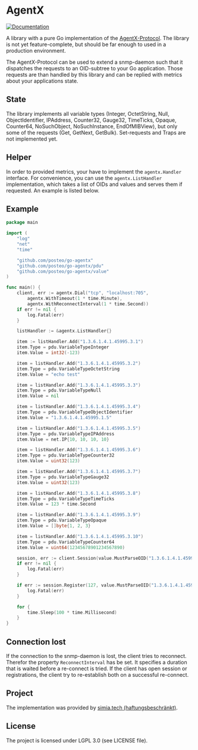 # AgentX

[![Documentation](https://godoc.org/github.com/posteo/go-agentx?status.svg)](http://godoc.org/github.com/posteo/go-agentx)

A library with a pure Go implementation of the [AgentX-Protocol](http://tools.ietf.org/html/rfc2741). The library is not yet feature-complete, but should be far enough to used in a production environment.

The AgentX-Protocol can be used to extend a snmp-daemon such that it dispatches the requests to an OID-subtree to your Go application. Those requests are than handled by this library and can be replied with metrics about your applications state.

## State

The library implements all variable types (Integer, OctetString, Null, ObjectIdentifier, IPAddress, Counter32, Gauge32, TimeTicks, Opaque, Counter64, NoSuchObject, NoSuchInstance, EndOfMIBView), but only some of the requests (Get, GetNext, GetBulk). Set-requests and Traps are not implemented yet.

## Helper

In order to provided metrics, your have to implement the `agentx.Handler` interface. For convenience, you can use the `agentx.ListHandler` implementation, which takes a list of OIDs and values and serves them if requested. An example is listed below.

## Example

```go
package main

import (
    "log"
    "net"
    "time"

    "github.com/posteo/go-agentx"
    "github.com/posteo/go-agentx/pdu"
    "github.com/posteo/go-agentx/value"
)

func main() {
    client, err := agentx.Dial("tcp", "localhost:705",
        agentx.WithTimeout(1 * time.Minute),
        agentx.WithReconnectInterval(1 * time.Second))
    if err != nil {
        log.Fatal(err)
    }

    listHandler := &agentx.ListHandler{}

    item := listHandler.Add("1.3.6.1.4.1.45995.3.1")
    item.Type = pdu.VariableTypeInteger
    item.Value = int32(-123)

    item = listHandler.Add("1.3.6.1.4.1.45995.3.2")
    item.Type = pdu.VariableTypeOctetString
    item.Value = "echo test"

    item = listHandler.Add("1.3.6.1.4.1.45995.3.3")
    item.Type = pdu.VariableTypeNull
    item.Value = nil

    item = listHandler.Add("1.3.6.1.4.1.45995.3.4")
    item.Type = pdu.VariableTypeObjectIdentifier
    item.Value = "1.3.6.1.4.1.45995.1.5"

    item = listHandler.Add("1.3.6.1.4.1.45995.3.5")
    item.Type = pdu.VariableTypeIPAddress
    item.Value = net.IP{10, 10, 10, 10}

    item = listHandler.Add("1.3.6.1.4.1.45995.3.6")
    item.Type = pdu.VariableTypeCounter32
    item.Value = uint32(123)

    item = listHandler.Add("1.3.6.1.4.1.45995.3.7")
    item.Type = pdu.VariableTypeGauge32
    item.Value = uint32(123)

    item = listHandler.Add("1.3.6.1.4.1.45995.3.8")
    item.Type = pdu.VariableTypeTimeTicks
    item.Value = 123 * time.Second

    item = listHandler.Add("1.3.6.1.4.1.45995.3.9")
    item.Type = pdu.VariableTypeOpaque
    item.Value = []byte{1, 2, 3}

    item = listHandler.Add("1.3.6.1.4.1.45995.3.10")
    item.Type = pdu.VariableTypeCounter64
    item.Value = uint64(12345678901234567890)

    session, err := client.Session(value.MustParseOID("1.3.6.1.4.1.45995"), "test client", listHandler)
    if err != nil {
        log.Fatal(err)
    }

    if err := session.Register(127, value.MustParseOID("1.3.6.1.4.1.45995.3")); err != nil {
        log.Fatal(err)
    }

    for {
        time.Sleep(100 * time.Millisecond)
    }
}
```

## Connection lost

If the connection to the snmp-daemon is lost, the client tries to reconnect. Therefor the property `ReconnectInterval` has be set. It specifies a duration that is waited before a re-connect is tried.
If the client has open session or registrations, the client try to re-establish both on a successful re-connect.

## Project

The implementation was provided by [simia.tech (haftungsbeschränkt)](https://simia.tech).

## License

The project is licensed under LGPL 3.0 (see LICENSE file).
